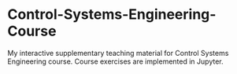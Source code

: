 # Control-Systems-Engineering-Course
My interactive supplementary teaching material for Control Systems Engineering course. Course exercises are implemented in Jupyter.
